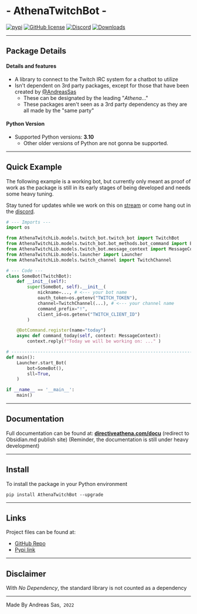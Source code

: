 # - AthenaTwitchBot -
[![pypi](https://img.shields.io/pypi/v/AthenaTwitchBot)](https://pypi.org/project/AthenaTwitchBot/) [![GitHub license](https://img.shields.io/github/license/DirectiveAthena/AthenaTwitchBot)](https://github.com/DirectiveAthena/VerSC-AthenaColor/blob/master/LICENSE) [![Discord](https://img.shields.io/discord/814599159926620160?color=maroon)](https://discord.gg/6JcDbhXkCH) [![Downloads](https://pepy.tech/badge/athenatwitchbot)](https://pepy.tech/project/athenatwitchbot)

--- 
## Package Details
#### Details and features 
- A library to connect to the Twitch IRC system for a chatbot to utilize 
- Isn't dependent on 3rd party packages, except for those that have been created by [@AndreasSas](https://github.com/AndreasSas)
  - These can be designated by the leading "*Athena*..."
  - These packages aren't seen as a 3rd party dependency as they are all made by the "same party"

#### Python Version
- Supported Python versions: **3.10**
  - Other older versions of Python are not gonna be supported. 

---
## Quick Example
The following example is a working bot, but currently only meant as proof of work as the package is still in its early stages of being developed and needs some heavy tuning.

Stay tuned for updates while we work on this on [stream](https://www.twitch.tv/directiveathena) or come hang out in the [discord](https://discord.com/invite/6JcDbhXkCH).

```python
# --- Imports ---
import os

from AthenaTwitchLib.models.twitch_bot.twitch_bot import TwitchBot
from AthenaTwitchLib.models.twitch_bot.bot_methods.bot_command import BotCommand
from AthenaTwitchLib.models.twitch_bot.message_context import MessageContext
from AthenaTwitchLib.models.launcher import Launcher
from AthenaTwitchLib.models.twitch_channel import TwitchChannel

# --- Code ---
class SomeBot(TwitchBot):
    def __init__(self):
        super(SomeBot, self).__init__(
            nickname=..., # <--- your bot name
            oauth_token=os.getenv("TWITCH_TOKEN"),
            channel=TwitchChannel(...), # <--- your channel name
            command_prefix="!",
            client_id=os.getenv("TWITCH_CLIENT_ID")
        )

    @BotCommand.register(name="today")
    async def command_today(self, context: MessageContext):
        context.reply(f"Today we will be working on: ..." )

# -----------------------------------------------------------------------------
def main():
    Launcher.start_Bot(
        bot=SomeBot(),
        sll=True,
    )

if __name__ == '__main__':
    main()

```

---
## Documentation
Full documentation can be found at:
**[directiveathena.com/docu](https://publish.obsidian.md/directiveathena/)** (redirect to Obsidian.md publish site)
(Reminder, the documentation is still under heavy development)

---
## Install
To install the package in your Python environment

```
pip install AthenaTwitchBot --upgrade
```

---

## Links 
Project files can be found at:    
- [GitHub Repo](https://github.com/DirectiveAthena/AthenaTwitchBot)     
- [Pypi link](https://pypi.org/project/AthenaTwitchBot/)    

---

## Disclaimer
With  *No Dependency*, the standard library is not counted as a dependency

---
Made By Andreas Sas,` 2022`
